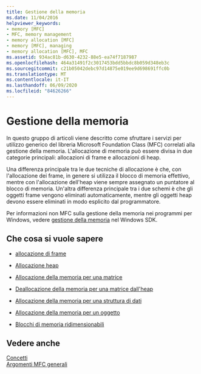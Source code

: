 ```yaml
---
title: Gestione della memoria
ms.date: 11/04/2016
helpviewer_keywords:
- memory [MFC]
- MFC, memory management
- memory allocation [MFC]
- memory [MFC], managing
- memory allocation [MFC], MFC
ms.assetid: 934ac81b-d630-4232-88e5-ea74f7187987
ms.openlocfilehash: 464a31491f2c3017453bdd5bbdc8b059d348eb3c
ms.sourcegitcommit: c21b05042debc97d14875e019ee9d698691ffc0b
ms.translationtype: MT
ms.contentlocale: it-IT
ms.lasthandoff: 06/09/2020
ms.locfileid: "84626266"
---
```

# <a name="memory-management"></a>Gestione della memoria

In questo gruppo di articoli viene descritto come sfruttare i servizi per utilizzo generico del libreria Microsoft Foundation Class (MFC) correlati alla gestione della memoria. L'allocazione di memoria può essere divisa in due categorie principali: allocazioni di frame e allocazioni di heap.

Una differenza principale tra le due tecniche di allocazione è che, con l'allocazione dei frame, in genere si utilizza il blocco di memoria effettivo, mentre con l'allocazione dell'heap viene sempre assegnato un puntatore al blocco di memoria. Un'altra differenza principale tra i due schemi è che gli oggetti frame vengono eliminati automaticamente, mentre gli oggetti heap devono essere eliminati in modo esplicito dal programmatore.

Per informazioni non MFC sulla gestione della memoria nei programmi per Windows, vedere [gestione della memoria](/windows/win32/memory/memory-management) nel Windows SDK.

## <a name="what-do-you-want-to-know-more-about"></a>Che cosa si vuole sapere

- [allocazione di frame](memory-management-frame-allocation.md)

- [Allocazione heap](memory-management-heap-allocation.md)

- [Allocazione della memoria per una matrice](memory-management-examples.md)

- [Deallocazione della memoria per una matrice dall'heap](memory-management-examples.md)

- [Allocazione della memoria per una struttura di dati](memory-management-examples.md)

- [Allocazione della memoria per un oggetto](memory-management-examples.md)

- [Blocchi di memoria ridimensionabili](memory-management-resizable-memory-blocks.md)

## <a name="see-also"></a>Vedere anche

[Concetti](mfc-concepts.md)<br/>
[Argomenti MFC generali](general-mfc-topics.md)

